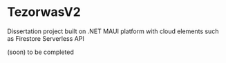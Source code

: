 # TezorwasV2
Dissertation project built on .NET MAUI platform with cloud elements such as Firestore Serverless API

(soon) to be completed
